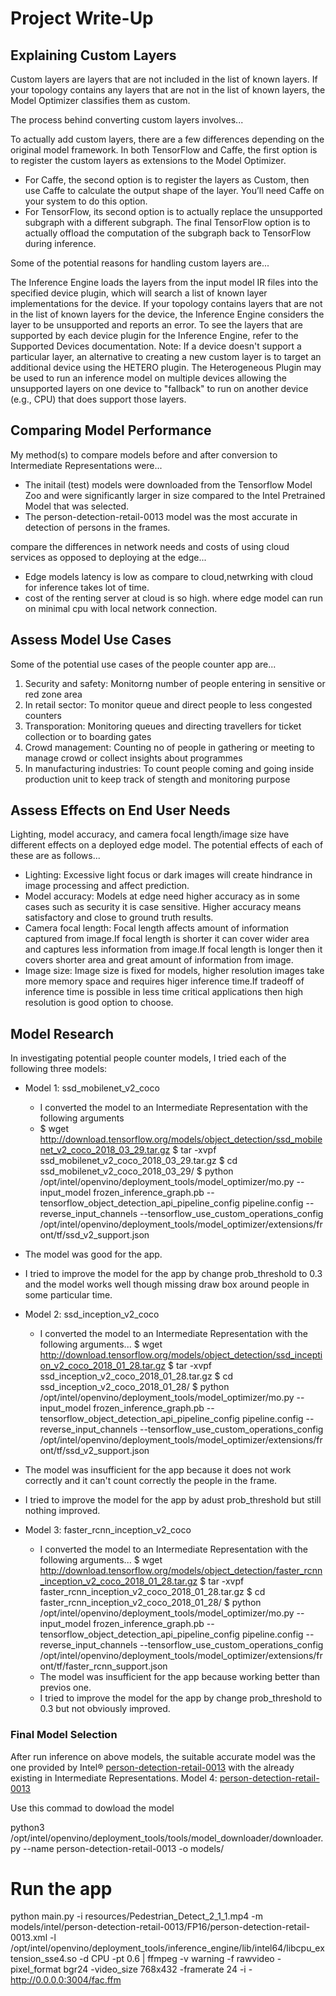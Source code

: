 # Project Write-Up

## Explaining Custom Layers
Custom layers are layers that are not included in the list of known layers. If your topology contains any layers that are not in the list of known layers, the Model Optimizer classifies them as custom.

The process behind converting custom layers involves...

To actually add custom layers, there are a few differences depending on the original model framework. In both TensorFlow and Caffe, the first option is to register the custom layers as extensions to the Model Optimizer.

* For Caffe, the second option is to register the layers as Custom, then use Caffe to calculate the output shape of the layer. You’ll need Caffe on your system to do this option.
* For TensorFlow, its second option is to actually replace the unsupported subgraph with a different subgraph. The final TensorFlow option is to actually offload the computation of the subgraph back to TensorFlow during inference.

Some of the potential reasons for handling custom layers are...

The Inference Engine loads the layers from the input model IR files into the specified device plugin, which will search a list of known layer implementations for the device. If your topology contains layers that are not in the list of known layers for the device, the Inference Engine considers the layer to be unsupported and reports an error. To see the layers that are supported by each device plugin for the Inference Engine, refer to the Supported Devices documentation.
Note: If a device doesn't support a particular layer, an alternative to creating a new custom layer is to target an additional device using the HETERO plugin. The Heterogeneous Plugin may be used to run an inference model on multiple devices allowing the unsupported layers on one device to "fallback" to run on another device (e.g., CPU) that does support those layers.

## Comparing Model Performance

My method(s) to compare models before and after conversion to Intermediate Representations
were...
* The initail (test) models were downloaded from the Tensorflow Model Zoo and were significantly larger in size compared to the Intel Pretrained Model that was selected.
* The person-detection-retail-0013 model was the most accurate in detection of persons in the
frames.

compare the differences in network needs and costs of using cloud services as opposed to deploying at the edge...

* Edge models latency is low as compare to cloud,netwrking with cloud for inference takes lot of time.
* cost of the renting server at cloud is so high. where edge model can run on minimal cpu with local network connection.

## Assess Model Use Cases

Some of the potential use cases of the people counter app are...

1. Security and safety: Monitorng number of people entering in sensitive or red zone area 
2. In retail sector: To monitor queue and direct people to less congested counters
3. Transporation: Monitoring queues and directing travellers for ticket collection or to boarding gates 
4. Crowd management: Counting no of people in gathering or meeting to manage crowd or collect insights about programmes
5. In manufacturing industries: To count people coming and going inside production unit to keep track of stength and monitoring purpose

## Assess Effects on End User Needs

Lighting, model accuracy, and camera focal length/image size have different effects on a
deployed edge model. The potential effects of each of these are as follows...

* Lighting: Excessive light focus or dark images will create hindrance in image processing and affect prediction.
* Model accuracy: Models at edge need higher accuracy as in some cases such as security it is case sensitive. Higher accuracy means satisfactory and close to ground truth results.
* Camera focal length: Focal length affects amount of information captured from image.If focal length is shorter it can cover wider area and captures less information from image.If focal length is longer then it covers shorter area and great amount of information from image.
* Image size: Image size is fixed for models, higher resolution images take more memory space and requires higer inference time.If tradeoff of inference time is possible in less time critical applications then high resolution is good option to choose.

## Model Research


In investigating potential people counter models, I tried each of the following three models:

- Model 1: ssd_mobilenet_v2_coco
  - I converted the model to an Intermediate Representation with the following arguments
  -  $ wget http://download.tensorflow.org/models/object_detection/ssd_mobilenet_v2_coco_2018_03_29.tar.gz
     $ tar -xvpf ssd_mobilenet_v2_coco_2018_03_29.tar.gz
     $ cd ssd_mobilenet_v2_coco_2018_03_29/
     $ python /opt/intel/openvino/deployment_tools/model_optimizer/mo.py --input_model frozen_inference_graph.pb --tensorflow_object_detection_api_pipeline_config pipeline.config --reverse_input_channels --tensorflow_use_custom_operations_config /opt/intel/openvino/deployment_tools/model_optimizer/extensions/front/tf/ssd_v2_support.json
 - The model was good for the app.
 - I tried to improve the model for the app by change prob_threshold to 0.3 and the model works well though missing draw box around people in some particular time.
  
- Model 2:  ssd_inception_v2_coco
  - I converted the model to an Intermediate Representation with the following arguments...
     $ wget http://download.tensorflow.org/models/object_detection/ssd_inception_v2_coco_2018_01_28.tar.gz
     $ tar -xvpf ssd_inception_v2_coco_2018_01_28.tar.gz
     $ cd ssd_inception_v2_coco_2018_01_28/
     $ python /opt/intel/openvino/deployment_tools/model_optimizer/mo.py --input_model frozen_inference_graph.pb --tensorflow_object_detection_api_pipeline_config pipeline.config --reverse_input_channels --tensorflow_use_custom_operations_config /opt/intel/openvino/deployment_tools/model_optimizer/extensions/front/tf/ssd_v2_support.json
 - The model was insufficient for the app because it does not work correctly and it can't count correctly the people in the frame.
 - I tried to improve the model for the app by adust prob_threshold but still nothing improved.


- Model 3: faster_rcnn_inception_v2_coco
  - I converted the model to an Intermediate Representation with the following arguments...
     $ wget http://download.tensorflow.org/models/object_detection/faster_rcnn_inception_v2_coco_2018_01_28.tar.gz
     $ tar -xvpf faster_rcnn_inception_v2_coco_2018_01_28.tar.gz
     $ cd faster_rcnn_inception_v2_coco_2018_01_28/
     $ python /opt/intel/openvino/deployment_tools/model_optimizer/mo.py --input_model frozen_inference_graph.pb --tensorflow_object_detection_api_pipeline_config pipeline.config --reverse_input_channels --tensorflow_use_custom_operations_config /opt/intel/openvino/deployment_tools/model_optimizer/extensions/front/tf/faster_rcnn_support.json
  - The model was insufficient for the app because working better than previos one.
  - I tried to improve the model for the app by change prob_threshold to 0.3 but not obviously improved.

### Final Model Selection
After run inference on above models, the suitable accurate model was the one provided by Intel® [person-detection-retail-0013](https://docs.openvinotoolkit.org/latest/_models_intel_person_detection_retail_0013_description_person_detection_retail_0013.html) with the already existing in Intermediate Representations.
Model 4: [person-detection-retail-0013](https://docs.openvinotoolkit.org/latest/_models_intel_person_detection_retail_0013_description_person_detection_retail_0013.html)

Use this commad to dowload the model

python3  /opt/intel/openvino/deployment_tools/tools/model_downloader/downloader.py --name person-detection-retail-0013 -o models/

# Run the app

python main.py -i resources/Pedestrian_Detect_2_1_1.mp4 -m models/intel/person-detection-retail-0013/FP16/person-detection-retail-0013.xml -l /opt/intel/openvino/deployment_tools/inference_engine/lib/intel64/libcpu_extension_sse4.so -d CPU -pt 0.6 | ffmpeg -v warning -f rawvideo -pixel_format bgr24 -video_size 768x432 -framerate 24 -i - http://0.0.0.0:3004/fac.ffm